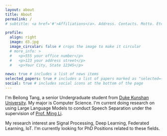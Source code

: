 ```yaml
---
layout: about
title: About
permalink: /
# subtitle: <a href='#'>Affiliations</a>. Address. Contacts. Motto. Etc.

profile:
  align: right
  image: d3.jpg
  image_circular: false # crops the image to make it circular
  # more_info: >
  #   <p>555 your office number</p>
  #   <p>123 your address street</p>
  #   <p>Your City, State 12345</p>

news: true # includes a list of news items
selected_papers: true # includes a list of papers marked as "selected={true}"
social: true # includes social icons at the bottom of the page
---
```


I'm Beilong Tang, a senior Undergraduate student from [Duke Kunshan University](https://www.dukekunshan.edu.cn/). My major is Computer Science. I'm current doing research on using Large Language Models to conduct Speech Separation under the supervision of [Prof. Ming Li](https://scholar.google.com/citations?user=C_JTsqgAAAAJ). 

My research interest are Signal Processing, Deep Learning, Federated Learning, IoT. I'm currently looking for PhD Positions related to these fields. 

